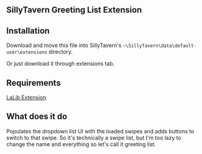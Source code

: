 ## **SillyTavern Greeting List Extension**


## Installation

Download and move this file into SillyTavern's `~\SillyTavern\data\default-user\extensions` directory.

Or just download it through extensions tab.

## Requirements

[LaLib Extension](https://github.com/LenAnderson/SillyTavern-LALib)

## What does it do

Populates the dropdown list UI with the loaded swipes and adds buttons to switch to that swipe. So it's technically a swipe list, but I'm too lazy to change the name and everything so let's call it greeting list.

